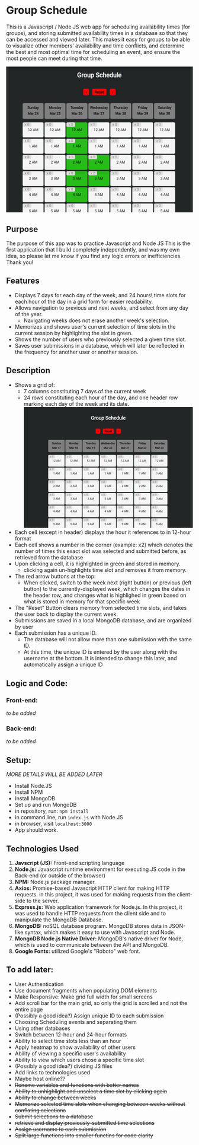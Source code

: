 # Group Schedule
This is a Javascript / Node JS web app for scheduling availability times (for groups), 
and storing submitted availability times in a database so that they can be accessed
and viewed later. This makes it easy for groups to be able to visualize
other members' availability and time conflicts, and determine the best and most optimal time
for scheduling an event, and ensure the most people can meet during that time.

![App interface](/screenshots/app-interface-top-filled.PNG)

## Purpose
The purpose of this app was to practice Javascript and Node JS
This is the first application that I build completely independently, and was
my own idea, so please let me know if you find any logic errors or inefficiencies.
Thank you!

## Features
- Displays 7 days for each day of the week, and 24 hours\ time slots for each hour of the day
in a grid form for easier readability.
- Allows navigation to previous and next weeks, and select from any day of the year.
    - Navigating weeks does not erase another week's selection.
- Memorizes and shows user's current selection of time slots in the current session
by highlighting the slot in green.
- Shows the number of users who previously selected a given time slot.
- Saves user submissions in a database, which will later be reflected in the frequency
for another user or another session.

## Description
- Shows a grid of:
  - 7 columns constituting 7 days of the current week
  - 24 rows constituting each hour of the day, and one header row marking each
  day of the week and its date.
  ![Blank app interface](/screenshots/app-interface-top-blank.PNG)
- Each cell (except in header) displays the hour it references to in 12-hour format
- Each cell shows a number in the corner (example: x2) which denotes the number of
times this exact slot was selected and submitted before, as retrieved from the database
- Upon clicking a cell, it is highlighted in green and stored in memory.
  - clicking again un-highlights time slot and removes it from memory.
- The red arrow buttons at the top:
  - When clicked, switch to the week next (right button) or previous (left button)
  to the currently-displayed week, which changes the dates in the header row, and changes
  what is highlighed in green based on what is stored in memory for that specific week
- The "Reset" Button clears memory from selected time slots, and takes the user back
to display the current week.
- Submissions are saved in a local MongoDB database, and are organized by user
- Each submission has a unique ID.
    - The database will not allow more than one submission with the same ID.
    - At this time, the unique ID is entered by the user along with the username
    at the bottom. It is intended to change this later, and automatically assign a unique ID

## Logic and Code:
### Front-end:
*to be added*
### Back-end:
*to be added*

## Setup:
*MORE DETAILS WILL BE ADDED LATER*  

- Install Node.JS
- Install NPM
- Install MongoDB
- Set up and run MongoDB
- in repository, run: `npm install`
- in command line, run `index.js` with  Node.JS
- in browser, visit `localhost:3000`
- App should work.

## Technologies Used
1. **Javscript (JS):** Front-end scripting language
2. **Node.js:** Javascript runtime environment for executing JS
code in the Back-end (or outside of the browser)
3. **NPM:** Node.js package manager.
4. **Axios:** Promise-based Javascript HTTP client for making HTTP requests.
in this project, it was used for making requests from the client-side to the server.
5. **Express.js:** Web application framework for Node.js. In this project, it was 
used to handle HTTP requests from the client side and to manipulate the MongoDB
Database.
6. **MongoDB:** noSQL database program. MongoDB stores data in JSON-like
syntax, which makes it easy to use with Javascript and Node.
7. **MongoDB Node.js Native Driver:** MongoDB's native driver for Node, which
is used to communicate between the API and MongoDB.
8. **Google Fonts:** utilized Google's "Roboto" web font.

## To add later:
- User Authentication
- Use document fragments when populating DOM elements
- Make Responsive: Make grid full width for small screens
- Add scroll bar for the main grid, so only the grid is scrolled and not the entire page
- (Possibly a good idea?) Assign unique ID to each submission
- Choosing Scheduling events and separating them
- Using other databases
- Switch between 12-hour and 24-hour formats
- Ability to select time slots less than an hour
- Apply heatmap to show availability of other users
- Ability of viewing a specific user's availability
- Ability to view which users chose a specific time slot
- (Possibly a good idea?) dividing JS files
- Add links to technologies used
- Maybe host online??
- ~~Rename variables and functions with better names~~
- ~~Ability to unhighlight and unselect a time slot by clicking again~~
- ~~Ability to change between weeks~~
- ~~Memorize selected time slots when changing between weeks without conflating selections~~
- ~~Submit selections to a database~~
- ~~retrieve and display previously-submitted time selections~~
- ~~Assign username to each submission~~
- ~~Split large functions into smaller functins for code clarity~~